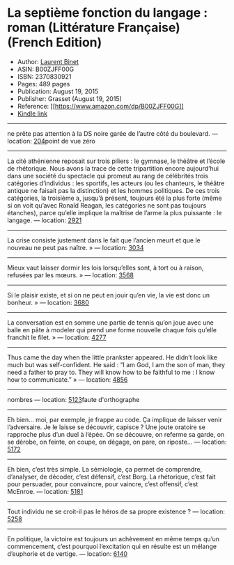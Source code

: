 # La septième fonction du langage : roman (Littérature Française) (French Edition)

* Author: [Laurent Binet](https://www.amazon.com/Laurent-Binet/e/B004MWI0BS/ref=dp_byline_cont_ebooks_1)
* ASIN: B00ZJFF00G
* ISBN: 2370830921
* Pages: 489 pages
* Publication: August 19, 2015
* Publisher: Grasset (August 19, 2015)
* Reference: [[https://www.amazon.com/dp/B00ZJFF00G]]
* [Kindle link](kindle://book?action=open&asin=B00ZJFF00G)


---
ne prête pas attention à la DS noire garée de l’autre côté du boulevard. — location: [204](kindle://book?action=open&asin=B00ZJFF00G&location=204)point de vue zéro 

---
La cité athénienne reposait sur trois piliers : le gymnase, le théâtre et l’école de rhétorique. Nous avons la trace de cette tripartition encore aujourd’hui dans une société du spectacle qui promeut au rang de célébrités trois catégories d’individus : les sportifs, les acteurs (ou les chanteurs, le théâtre antique ne faisait pas la distinction) et les hommes politiques. De ces trois catégories, la troisième a, jusqu’à présent, toujours été la plus forte (même si on voit qu’avec Ronald Reagan, les catégories ne sont pas toujours étanches), parce qu’elle implique la maîtrise de l’arme la plus puissante : le langage. — location: [2921](kindle://book?action=open&asin=B00ZJFF00G&location=2921)

---
La crise consiste justement dans le fait que l’ancien meurt et que le nouveau ne peut pas naître. » — location: [3034](kindle://book?action=open&asin=B00ZJFF00G&location=3034)

---
Mieux vaut laisser dormir les lois lorsqu’elles sont, à tort ou à raison, refusées par les mœurs. » — location: [3568](kindle://book?action=open&asin=B00ZJFF00G&location=3568)

---
Si le plaisir existe, et si on ne peut en jouir qu’en vie, la vie est donc un bonheur. » — location: [3680](kindle://book?action=open&asin=B00ZJFF00G&location=3680)

---
La conversation est en somme une partie de tennis qu’on joue avec une balle en pâte à modeler qui prend une forme nouvelle chaque fois qu’elle franchit le filet. » — location: [4277](kindle://book?action=open&asin=B00ZJFF00G&location=4277)

---
Thus came the day when the little prankster appeared. He didn’t look like much but was self-confident. He said : “I am God, I am the son of man, they need a father to pray to. They will know how to be faithful to me : I know how to communicate.” » — location: [4856](kindle://book?action=open&asin=B00ZJFF00G&location=4856)

---
nombres — location: [5123](kindle://book?action=open&asin=B00ZJFF00G&location=5123)faute d'orthographe 

---
Eh bien… moi, par exemple, je frappe au code. Ça implique de laisser venir l’adversaire. Je le laisse se découvrir, capisce ? Une joute oratoire se rapproche plus d’un duel à l’épée. On se découvre, on referme sa garde, on se dérobe, on feinte, on coupe, on dégage, on pare, on riposte… — location: [5172](kindle://book?action=open&asin=B00ZJFF00G&location=5172)

---
Eh bien, c’est très simple. La sémiologie, ça permet de comprendre, d’analyser, de décoder, c’est défensif, c’est Borg. La rhétorique, c’est fait pour persuader, pour convaincre, pour vaincre, c’est offensif, c’est McEnroe. — location: [5181](kindle://book?action=open&asin=B00ZJFF00G&location=5181)

---
Tout individu ne se croit-il pas le héros de sa propre existence ? — location: [5258](kindle://book?action=open&asin=B00ZJFF00G&location=5258)

---
En politique, la victoire est toujours un achèvement en même temps qu’un commencement, c’est pourquoi l’excitation qui en résulte est un mélange d’euphorie et de vertige. — location: [6140](kindle://book?action=open&asin=B00ZJFF00G&location=6140)

